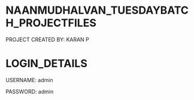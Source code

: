# NAANMUDHALVAN_TUESDAYBATCH_PROJECTFILES

PROJECT CREATED BY: KARAN P

# LOGIN_DETAILS

USERNAME: admin

PASSWORD: admin
